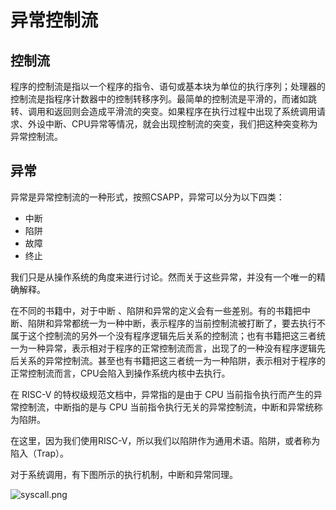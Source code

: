 # 异常控制流

## 控制流

程序的控制流是指以一个程序的指令、语句或基本块为单位的执行序列；处理器的控制流是指程序计数器中的控制转移序列。最简单的控制流是平滑的，而诸如跳转、调用和返回则会造成平滑流的突变。如果程序在执行过程中出现了系统调用请求、外设中断、CPU异常等情况，就会出现控制流的突变，我们把这种突变称为异常控制流。

## 异常

异常是异常控制流的一种形式，按照CSAPP，异常可以分为以下四类：

- 中断
- 陷阱
- 故障
- 终止

我们只是从操作系统的角度来进行讨论。然而关于这些异常，并没有一个唯一的精确解释。

在不同的书籍中，对于中断 、陷阱和异常的定义会有一些差别。有的书籍把中断、陷阱和异常都统一为一种中断，表示程序的当前控制流被打断了，要去执行不属于这个控制流的另外一个没有程序逻辑先后关系的控制流；也有书籍把这三者统一为一种异常，表示相对于程序的正常控制流而言，出现了的一种没有程序逻辑先后关系的异常控制流。甚至也有书籍把这三者统一为一种陷阱，表示相对于程序的正常控制流而言，CPU会陷入到操作系统内核中去执行。

在 RISC-V 的特权级规范文档中，异常指的是由于 CPU 当前指令执行而产生的异常控制流，中断指的是与 CPU 当前指令执行无关的异常控制流，中断和异常统称为陷阱。

在这里，因为我们使用RISC-V，所以我们以陷阱作为通用术语。陷阱，或者称为陷入（Trap）。

对于系统调用，有下图所示的执行机制，中断和异常同理。

![syscall.png](https://s2.loli.net/2022/05/15/mAyjXrNsEw6pn4o.png)